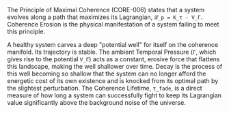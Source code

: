 The Principle of Maximal Coherence (CORE-006) states that a system evolves along a path that maximizes its Lagrangian, `𝓛_p = K_τ - V_Γ`. Coherence Erosion is the physical manifestation of a system failing to meet this principle.

A healthy system carves a deep "potential well" for itself on the coherence manifold. Its trajectory is stable. The ambient Temporal Pressure (`Γ`, which gives rise to the potential `V_Γ`) acts as a constant, erosive force that flattens this landscape, making the well shallower over time. Decay is the process of this well becoming so shallow that the system can no longer afford the energetic cost of its own existence and is knocked from its optimal path by the slightest perturbation. The Coherence Lifetime, `τ_fade`, is a direct measure of how long a system can successfully fight to keep its Lagrangian value significantly above the background noise of the universe.